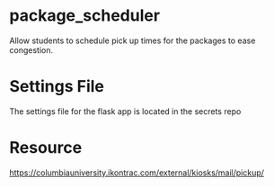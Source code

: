 package_scheduler
=================

Allow students to schedule pick up times for the packages to ease congestion.


Settings File
===========
The settings file for the flask app is located in the secrets repo


Resource
===========
https://columbiauniversity.ikontrac.com/external/kiosks/mail/pickup/
